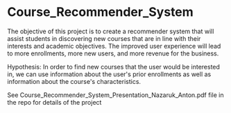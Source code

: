 # Course_Recommender_System
The objective of this project is to create a recommender system that will assist students in discovering new courses that are in line with their interests and academic objectives. The improved user experience will lead to more enrollments, more new users, and more revenue for the business.

Hypothesis: In order to find new courses that the user would be interested in, we can use information about the user's prior enrollments as well as information about the course's characteristics.

See Course_Recommender_System_Presentation_Nazaruk_Anton.pdf file in the repo for details of the project

